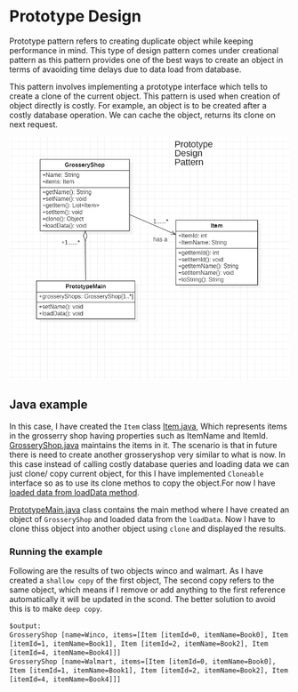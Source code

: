 # Prototype Design

Prototype pattern refers to creating duplicate object while keeping performance in mind. This type of design pattern comes under creational pattern as this pattern provides one of the best ways to create an object in terms of avaoiding time delays due to data load from database.

This pattern involves implementing a prototype interface which tells to create a clone of the current object. This pattern is used when creation of object directly is costly. For example, an object is to be created after a costly database operation. We can cache the object, returns its clone on next request.

![UML of GrosseryShop class using Prototype pattern](prototype-java.png "UML class diagram of Prototype Pattern")

## Java example

In this case, I have created the `Item` class [Item.java](Item.java), Which represents items in the grosserry shop having properties such as ItemName and ItemId. [GrosseryShop.java](GrosseryShop.java) maintains the items in it. The scenario is that in future there is need to create another grosseryshop very similar to what is now. In this case instead of calling costly database queries and loading data we can just clone/ copy current object, for this I have implemented `Cloneable` interface so as to use its clone methos to copy the object.For now I have [loaded data from loadData method](GrosseryShop.java#L47).  

[PrototypeMain.java](PrototypeMain.java) class contains the main method where I have created an object of `GrosseryShop` and loaded data from the `loadData`. Now I have to clone thiss object into another object using `clone` and displayed the results.

### Running the example

Following are the results of two objects winco and walmart. As I have created a `shallow copy` of the first object, The second copy refers to the same object, which means if I remove or add anything to the first reference automatically it will be updated in the scond. The better solution to avoid this is to make `deep copy`.

```{bash}
$output:
GrosseryShop [name=Winco, items=[Item [itemId=0, itemName=Book0], Item [itemId=1, itemName=Book1], Item [itemId=2, itemName=Book2], Item [itemId=4, itemName=Book4]]]
GrosseryShop [name=Walmart, items=[Item [itemId=0, itemName=Book0], Item [itemId=1, itemName=Book1], Item [itemId=2, itemName=Book2], Item [itemId=4, itemName=Book4]]]

```